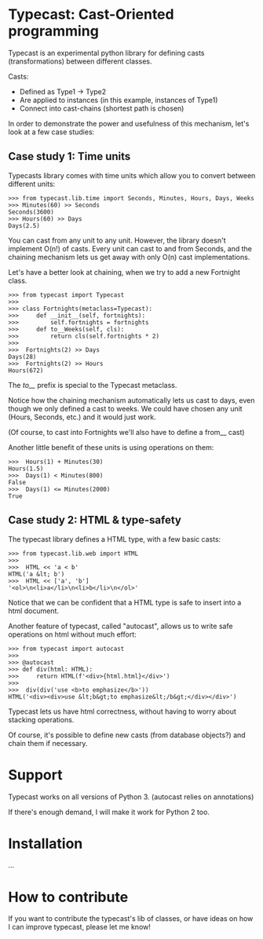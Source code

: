 # Typecast: Cast-Oriented programming

Typecast is an experimental python library for defining casts (transformations) between different classes.

Casts:
* Defined as Type1 -> Type2
* Are applied to instances (in this example, instances of Type1)
* Connect into cast-chains (shortest path is chosen)

In order to demonstrate the power and usefulness of this mechanism, let's look at a few case studies:

## Case study 1: Time units

Typecasts library comes with time units which allow you to convert between different units:

    >>> from typecast.lib.time import Seconds, Minutes, Hours, Days, Weeks
    >>> Minutes(60) >> Seconds
    Seconds(3600)
    >>> Hours(60) >> Days
    Days(2.5)

You can cast from any unit to any unit. However, the library doesn't implement O(n!) of casts. Every unit can cast to and from Seconds, and the chaining mechanism lets us get away with only O(n) cast implementations.

Let's have a better look at chaining, when we try to add a new Fortnight class.

    >>> from typecast import Typecast
    >>>
    >>> class Fortnights(metaclass=Typecast):
    >>>     def __init__(self, fortnights):
    >>>         self.fortnights = fortnights
    >>>     def to__Weeks(self, cls):
    >>>         return cls(self.fortnights * 2)
    >>>
    >>>  Fortnights(2) >> Days
    Days(28)
    >>>  Fortnights(2) >> Hours
    Hours(672)

The *to\_\_* prefix is special to the Typecast metaclass.

Notice how the chaining mechanism automatically lets us cast to days, even though we only defined a cast to weeks. We could have chosen any unit (Hours, Seconds, etc.) and it would just work.

(Of course, to cast into Fortnights we'll also have to define a from\_\_ cast)

Another little benefit of these units is using operations on them:

    >>>  Hours(1) + Minutes(30)
    Hours(1.5)
    >>>  Days(1) < Minutes(800)
    False
    >>>  Days(1) <= Minutes(2000)
    True

## Case study 2: HTML & type-safety

The typecast library defines a HTML type, with a few basic casts:

    >>> from typecast.lib.web import HTML
    >>>
    >>>  HTML << 'a < b'
    HTML('a &lt; b')
    >>>  HTML << ['a', 'b']
    '<ol>\n<li>a</li>\n<li>b</li>\n</ol>'

Notice that we can be confident that a HTML type is safe to insert into a html document.

Another feature of typecast, called "autocast", allows us to write safe operations on html without much effort:

    >>> from typecast import autocast
    >>>
    >>> @autocast
    >>> def div(html: HTML):
    >>>     return HTML(f'<div>{html.html}</div>')
    >>>
    >>>  div(div('use <b>to emphasize</b>'))
    HTML('<div><div>use &lt;b&gt;to emphasize&lt;/b&gt;</div></div>')

Typecast lets us have html correctness, without having to worry about stacking operations.

Of course, it's possible to define new casts (from database objects?) and chain them if necessary.

# Support

Typecast works on all versions of Python 3. (autocast relies on annotations)

If there's enough demand, I will make it work for Python 2 too.

# Installation

...

# How to contribute

If you want to contribute the typecast's lib of classes, or have ideas on how I can improve typecast, please let me know!

